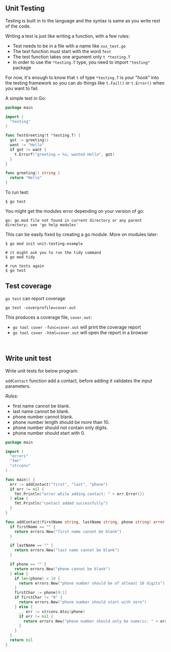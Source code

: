 ## Unit Testing

Testing is built in to the language and the syntax is same as you write rest of the code.

Writing a test is just like writing a function, with a few rules:
- Test needs to be in a file with a name like `xxx_test.go`
- The test function must start with the word `Test`
- The test function takes one argument only `t *testing.T`
- In order to use the `*testing.T` type, you need to import `"testing"` package

For now, it's enough to know that `t` of type `*testing.T` is your "hook" into the testing framework so you can do things like `t.Fail()` or `t.Error()` when you want to fail.

A simple test in Go:

```go
package main

import (
  "testing"
)

func TestGreeting(t *testing.T) {
  got := greeting()
  want := "Hello"
  if got != want {
    t.Errorf("greeting = %s; wanted Hello", got)
  }
}

func greeting() string {
  return "Hello"
}
```

To run test:
```shell
$ go test
```
You might get the modules error depending on your version of go:

```
go: go.mod file not found in current directory or any parent directory; see 'go help modules'
```

This can be easily fixed by creating a go module. More on modules later:

```shell
$ go mod init unit-testing-example

# it might ask you to run the tidy command
$ go mod tidy

# run tests again
$ go test
```

## Test coverage
`go test` can report coverage

```shell
go test -coverprofile=cover.out
```

This produces a coverage file, `cover.out`:

- `go tool cover -func=cover.out` will print the coverage report
- `go tool cover -html=cover.out` will open the report in a browser

<br>

## Write unit test
Write unit tests for below program:

`addContact` function add a contact, before adding it validates the input parameters.

*Rules:*

- first name cannot be blank.
- last name cannot be blank.
- phone number cannot blank.
- phone number length should be more than 10.
- phone number should not contain only digits.
- phone number should start with 0.

```go
package main

import (
  "errors"
  "fmt"
  "strconv"
)

func main() {
  err := addContact("first", "last", "phone")
  if err != nil {
    fmt.Println("error while adding contact: " + err.Error())
  } else {
    fmt.Println("contact added successfully")
  }
}

func addContact(firstName string, lastName string, phone string) error {
  if firstName == "" {
    return errors.New("first name cannot be blank")
  }

  if lastName == "" {
    return errors.New("last name cannot be blank")
  }

  if phone == "" {
    return errors.New("phone cannot be blank")
  } else {
    if len(phone) < 10 {
      return errors.New("phone number should be of atleast 10 digits")
    }
    firstChar := phone[0:1]
    if firstChar != "0" {
      return errors.New("phone number should start with zero")
    } else {
      _, err := strconv.Atoi(phone)
      if err != nil {
        return errors.New("phone number should only be numeric: " + err.Error())
      }
    }
  }
  return nil
}
```